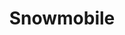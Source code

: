 ---
layout: dream
title: Snowmobile
description: Imma wanna git me one o dems snowrockets, Lorem ipsum dolor sit amet, consectetur adipisicing elit. Unde beatae assumenda architecto, debitis dolorem, tempora omnis in harum ea labore consequatur odio minus perspiciatis, ullam rerum, non doloremque veniam animi!
dreamer: jon-burr
dream_images:
 - dream_image: /uploads/sled.jpeg
   caption: Bilin' it n feelin it 
status: created
badges:
 -
---